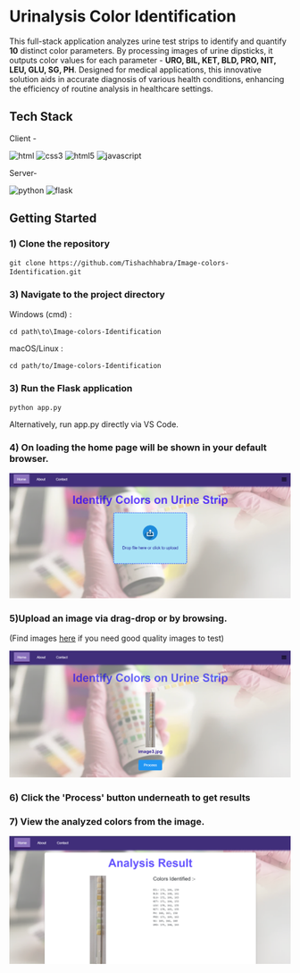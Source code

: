 # Urinalysis Color Identification

This full-stack application analyzes urine test strips to identify and quantify **10** distinct color parameters. By processing images of urine dipsticks, it outputs color values for each parameter - **URO, BIL, KET, BLD, PRO, NIT, LEU, GLU, SG, PH**.
Designed for medical applications, this innovative solution aids in accurate diagnosis of various health conditions, enhancing the efficiency of routine analysis in healthcare settings.

## Tech Stack 

  Client - 
  
  <img src="https://user-images.githubusercontent.com/25181517/192158954-f88b5814-d510-4564-b285-dff7d6400dad.png" alt="html" width="40" height="40"/> <img src="https://user-images.githubusercontent.com/25181517/183898674-75a4a1b1-f960-4ea9-abcb-637170a00a75.png" alt="css3" width="40" height="40"/> <img src="https://user-images.githubusercontent.com/25181517/183898054-b3d693d4-dafb-4808-a509-bab54cf5de34.png" alt="html5" width="40" height="40"/> <img src="https://user-images.githubusercontent.com/25181517/117447155-6a868a00-af3d-11eb-9cfe-245df15c9f3f.png" alt="javascript" width="40" height="40"/> 
  
  Server- 
  
  <img src="https://user-images.githubusercontent.com/25181517/183423507-c056a6f9-1ba8-4312-a350-19bcbc5a8697.png" alt="python" width="40" height="40"/> <img src="https://user-images.githubusercontent.com/25181517/183423775-2276e25d-d43d-4e58-890b-edbc88e915f7.png" alt="flask" width="50" height="45"/>

## Getting Started

### 1) Clone the repository

    git clone https://github.com/Tishachhabra/Image-colors-Identification.git

### 3) Navigate to the project directory

  Windows (cmd) :
  
    cd path\to\Image-colors-Identification
    
  macOS/Linux :
  
    cd path/to/Image-colors-Identification

### 3) Run the Flask application
    
    python app.py

Alternatively, run app.py directly via VS Code.

### 4) On loading the home page will be shown in your default browser.

![Urine Test Strip Analysis](./images/Screenshots/Home%20page.png)

### 5)Upload an image via drag-drop or by browsing. 
(Find images [here](./images/Samples) if you need good quality images to test)

![Urine Test Strip Analysis](./images/Screenshots/Uploaded%20image.png)

### 6) Click the 'Process' button underneath to get results
### 7) View the analyzed colors from the image.

![Urine Test Strip Analysis](./images/Screenshots/Results.png)
